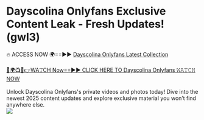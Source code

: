 # Dayscolina Onlyfans Exclusive Content Leak - Fresh Updates! (gwl3)

🔥 ACCESS NOW 🌍==►► <a href="https://tinyurl.com/kvy9nzfs" rel="nofollow">Dayscolina Onlyfans Latest Collection</a>
<br><br>
[🔴🌍📺📱👉WA𝚃CH Now==►► CLICK HERE TO Dayscolina Onlyfans 𝚆𝙰𝚃𝙲𝙷 NOW](https://tinyurl.com/kvy9nzfs)
<br><br>
Unlock Dayscolina Onlyfans's private videos and photos today! Dive into the newest 2025 content updates and explore exclusive material you won’t find anywhere else.
<br>
<a href="https://tinyurl.com/kvy9nzfs" rel="nofollow" data-target="animated-image.originalLink"><img src="https://camo.githubusercontent.com/8a4f000d20f83aca3bf7ec5f350d767afa0574a8a352519fd8cfa583a6f93a33/68747470733a2f2f692e696d6775722e636f6d2f644a486b345a712e676966" data-canonical-src="https://i.imgur.com/dJHk4Zq.gif" style="max-width: 100%; display: inline-block;" data-target="animated-image.originalImage"></a>
<br>
